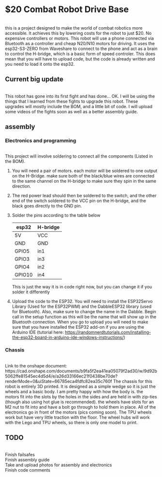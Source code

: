 <h1>$20 Combat Robot Drive Base</h1><br>
this is a project designed to make the world of combat robotics more accessible. It achieves this by lowering costs for the robot to just $20. No expensive controllers or motors. This robot will use a phone connected via Bluetooth as a controller and cheap N20/N10 motors for driving. It uses the esp32-S3-ZERO from Waveshare to connect to the phone and act as a brain to control the H-bridge, which is a basic form of speed controler. This does mean that you will have to upload code, but the code is already written and you need to load it onto the esp32.

<h2>Current big update</h2><br>
This robot has gone into its first fight and has done... OK. I will be using the things that I learned from these fights to upgrade this robot. These upgrades will mostly include the BOM, and a little bit of code. I will upload some videos of the fights soon as well as a better assembly guide.

<h2>assembly</h2>
<h3>Electronics and programming</h3><br>
This project will involve soldering to connect all the components (Listed in the BOM). 

1. You will need a pair of motors. each motor will be soldered to one output on the H-Bridge. make sure both of the black/blue wires are connected to the same channel on the H-bridge to make sure they spin in the same direction. 
2. The red power lead should then be soldered to the switch, and the other end of the switch soldered to the VCC pin on the H-bridge, and the black goes directly to the GND pin.
3. Solder the pins according to the table below
   
   |esp32|H-bridge|
   |-----|--------|
   |5V|VCC|
   |GND|GND|
   |GPIO5|in1|
   |GPIO3|in3|
   |GPIO4|in2|
   |GPIO10|in4|
   
   This is just the way it is in code right now, but you can change it if you solder it differently


4. Upload the code to the ESP32. You will need to install the ESP32Servo Library (Used for the ESP32PWM) and the DabbleESP32 library (used for Bluetooth). Also, make sure to change the name in the Dabble. Begin call in the setup function as this will be the name that will show up in the Bluetooth connection. When you go to upload you will need to make sure that you have installed the ESP32 add-on if you are using the Arduino IDE (tutorial here: https://randomnerdtutorials.com/installing-the-esp32-board-in-arduino-ide-windows-instructions/)

<h3>Chassis</h3><br>
Link to the onshape document: https://cad.onshape.com/documents/b9fa5f2ea41ea05079f2ad30/w/9d92b5062ffe81545ec4d5d4/e/a26d33166ec21f0438be70de?renderMode=0&uiState=66785eca4fdfc82ea35c760f
The chassis for this robot is entirely 3D printed. It is designed as a simple wedge so it is just the wheels and a basic body. I am pretty happy with how the body is. the motors fit into the slots by the holes in the sides and are held in with zip-ties (though also using hot glue is recommended). the wheels have slots for an M2 nut to fit into and have a bolt go through to hold them in place. All of the electronics go in front of the motors (pics coming soon). The TPU wheels work but have very little traction with the floor. The wheel hubs will work with the Lego and TPU wheels, so there is only one model to print.

<h2>TODO</h2><br>
Finish failsafes<br>
Finish assembly guide<br>
Take and upload photos for assembly and electronics<br>
Finish code comments<br>
